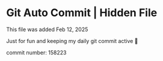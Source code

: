 # Git Auto Commit | Hidden File

This file was added Feb 12, 2025

Just for fun and keeping my daily git commit active 🤪

commit number: 158223
